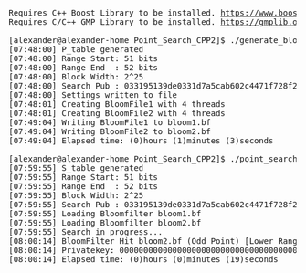 <pre>
Requires C++ Boost Library to be installed. <a href="https://www.boost.org">https://www.boost.org</a>
Requires C/C++ GMP Library to be installed. <a href="https://gmplib.org">https://gmplib.org</a>
  
[alexander@alexander-home Point_Search_CPP2]$ ./generate_bloom
[07:48:00] P_table generated
[07:48:00] Range Start: 51 bits
[07:48:00] Range End  : 52 bits
[07:48:00] Block Width: 2^25
[07:48:00] Search Pub : 033195139de0331d7a5cab602c4471f728f2e3fb97ed82f593d49ed30ec3c0ba85
[07:48:00] Settings written to file
[07:48:01] Creating BloomFile1 with 4 threads
[07:48:01] Creating BloomFile2 with 4 threads
[07:49:04] Writing BloomFile1 to bloom1.bf
[07:49:04] Writing BloomFile2 to bloom2.bf
[07:49:04] Elapsed time: (0)hours (1)minutes (3)seconds

[alexander@alexander-home Point_Search_CPP2]$ ./point_search
[07:59:55] S_table generated
[07:59:55] Range Start: 51 bits
[07:59:55] Range End  : 52 bits
[07:59:55] Block Width: 2^25
[07:59:55] Search Pub : 033195139de0331d7a5cab602c4471f728f2e3fb97ed82f593d49ed30ec3c0ba85
[07:59:55] Loading Bloomfilter bloom1.bf
[07:59:55] Loading Bloomfilter bloom2.bf
[07:59:55] Search in progress...
[08:00:14] BloomFilter Hit bloom2.bf (Odd Point) [Lower Range Half]
[08:00:14] Privatekey: 000000000000000000000000000000000000000000000000000ad89e2c8e65c3
[08:00:14] Elapsed time: (0)hours (0)minutes (19)seconds

</pre>
